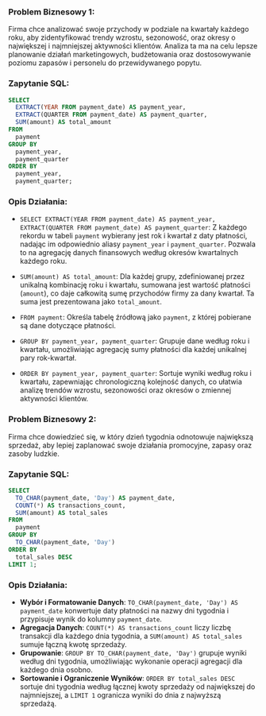 ### Problem Biznesowy 1:

Firma chce analizować swoje przychody w podziale na kwartały każdego roku, aby zidentyfikować trendy wzrostu, sezonowość, oraz okresy o największej i najmniejszej aktywności klientów. Analiza ta ma na celu lepsze planowanie działań marketingowych, budżetowania oraz dostosowywanie poziomu zapasów i personelu do przewidywanego popytu.

### Zapytanie SQL:

```sql
SELECT 
  EXTRACT(YEAR FROM payment_date) AS payment_year,
  EXTRACT(QUARTER FROM payment_date) AS payment_quarter,
  SUM(amount) AS total_amount
FROM 
  payment
GROUP BY 
  payment_year, 
  payment_quarter
ORDER BY 
  payment_year, 
  payment_quarter;
```

### Opis Działania:

- `SELECT EXTRACT(YEAR FROM payment_date) AS payment_year, EXTRACT(QUARTER FROM payment_date) AS payment_quarter`: Z każdego rekordu w tabeli `payment` wybierany jest rok i kwartał z daty płatności, nadając im odpowiednio aliasy `payment_year` i `payment_quarter`. Pozwala to na agregację danych finansowych według okresów kwartalnych każdego roku.

- `SUM(amount) AS total_amount`: Dla każdej grupy, zdefiniowanej przez unikalną kombinację roku i kwartału, sumowana jest wartość płatności (`amount`), co daje całkowitą sumę przychodów firmy za dany kwartał. Ta suma jest prezentowana jako `total_amount`.

- `FROM payment`: Określa tabelę źródłową jako `payment`, z której pobierane są dane dotyczące płatności.

- `GROUP BY payment_year, payment_quarter`: Grupuje dane według roku i kwartału, umożliwiając agregację sumy płatności dla każdej unikalnej pary rok-kwartał.

- `ORDER BY payment_year, payment_quarter`: Sortuje wyniki według roku i kwartału, zapewniając chronologiczną kolejność danych, co ułatwia analizę trendów wzrostu, sezonowości oraz okresów o zmiennej aktywności klientów.

### Problem Biznesowy 2:

Firma chce dowiedzieć się, w który dzień tygodnia odnotowuje największą sprzedaż, aby lepiej zaplanować swoje działania promocyjne, zapasy oraz zasoby ludzkie.

### Zapytanie SQL:

```sql
SELECT 
  TO_CHAR(payment_date, 'Day') AS payment_date, 
  COUNT(*) AS transactions_count,
  SUM(amount) AS total_sales
FROM 
  payment
GROUP BY 
  TO_CHAR(payment_date, 'Day')
ORDER BY 
  total_sales DESC
LIMIT 1;
```

### Opis Działania:

- **Wybór i Formatowanie Danych**: `TO_CHAR(payment_date, 'Day') AS payment_date` konwertuje daty płatności na nazwy dni tygodnia i przypisuje wynik do kolumny `payment_date`.
- **Agregacja Danych**: `COUNT(*) AS transactions_count` liczy liczbę transakcji dla każdego dnia tygodnia, a `SUM(amount) AS total_sales` sumuje łączną kwotę sprzedaży.
- **Grupowanie**: `GROUP BY TO_CHAR(payment_date, 'Day')` grupuje wyniki według dni tygodnia, umożliwiając wykonanie operacji agregacji dla każdego dnia osobno.
- **Sortowanie i Ograniczenie Wyników**: `ORDER BY total_sales DESC` sortuje dni tygodnia według łącznej kwoty sprzedaży od największej do najmniejszej, a `LIMIT 1` ogranicza wyniki do dnia z najwyższą sprzedażą.
